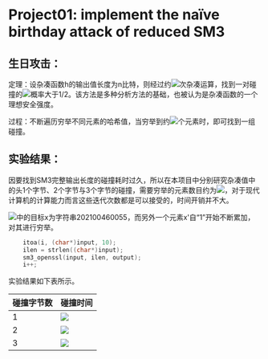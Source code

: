 # Project01: implement the naïve birthday attack of reduced SM3

## 生日攻击：

定理：设杂凑函数h的输出值长度为n比特，则经过约![](https://latex.codecogs.com/svg.image?2^{\frac{n}{2}})次杂凑运算，找到一对碰撞的![](https://latex.codecogs.com/svg.image?(x,x'))概率大于1/2。该方法是多种分析方法的基础，也被认为是杂凑函数的一个理想安全强度。

过程：不断遍历穷举不同元素的哈希值，当穷举到约![](https://latex.codecogs.com/svg.image?2^{\frac{n}{2}})个元素时，即可找到一组碰撞。

## 实验结果：

因要找到SM3完整输出长度的碰撞耗时过久，所以在本项目中分别研究杂凑值中的头1个字节、2个字节与3个字节的碰撞，需要穷举的元素数目约为![](https://latex.codecogs.com/svg.image?&space;2^{\frac{8}{2}}=2^4,2^{\frac{16}{2}}=2^8,2^{\frac{24}{2}}=2^{12})，对于现代计算机的计算能力而言这些迭代次数都是可以接受的，时间开销并不大。

![](https://latex.codecogs.com/svg.image?(x,x'))中的目标x为字符串202100460055，而另外一个元素x'自“1”开始不断累加，对其进行穷举。
```c++
	itoa(i, (char*)input, 10);
	ilen = strlen((char*)input);
	sm3_openssl(input, ilen, output);
	i++;
```
实验结果如下表所示。

| 碰撞字节数 | 碰撞时间  |
| ---------- | --------- |
| 1          | ![](https://latex.codecogs.com/svg.image?1794us)  |
| 2          | ![](https://latex.codecogs.com/svg.image?36285us)|
| 3          | ![](https://latex.codecogs.com/svg.image?19s)    |

